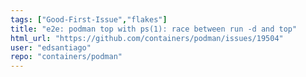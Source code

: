 ```yaml
---
tags: ["Good-First-Issue","flakes"]
title: "e2e: podman top with ps(1): race between run -d and top"
html_url: "https://github.com/containers/podman/issues/19504"
user: "edsantiago"
repo: "containers/podman"
---
```


